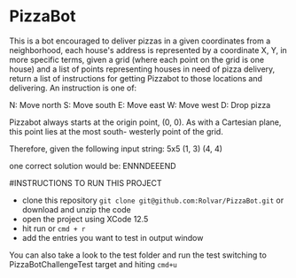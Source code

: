 # PizzaBot
This is a bot encouraged to deliver pizzas in a given coordinates from a neighborhood, each house's address is represented by a coordinate X, Y, in more specific terms, given a grid (where each point
on the grid is one house) and a list of points representing houses in need of pizza delivery, return a list of
instructions for getting Pizzabot to those locations and delivering. An instruction is one of:

N: Move north
S: Move south
E: Move east
W: Move west
D: Drop pizza

Pizzabot always starts at the origin point, (0, 0). As with a Cartesian plane, this point lies at the most south-
westerly point of the grid.

Therefore, given the following input string:
5x5 (1, 3) (4, 4)

one correct solution would be:
ENNNDEEEND

#INSTRUCTIONS TO RUN THIS PROJECT

* clone this repository `git clone git@github.com:Rolvar/PizzaBot.git` or download and unzip the code
* open the project using XCode 12.5
* hit run or `cmd + r`
* add the entries you want to test in output window

You can also take a look to the test folder and run the test switching to PizzaBotChallengeTest target and hiting `cmd+u`
